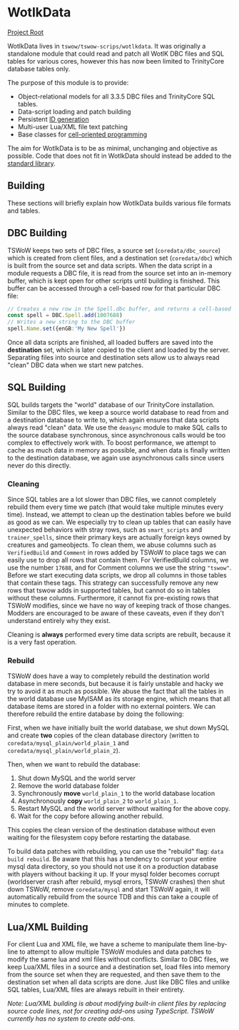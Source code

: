 # WotlkData

[Project Root](https://github.com/tswow/tswow/tree/master/tswow-scripts/wotlkdata)

WotlkData lives in `tswow/tswow-scrips/wotlkdata`. It was originally a standalone module that could read and patch all WotlK DBC files and SQL tables for various cores, however this has now been limited to TrinityCore database tables only.

The purpose of this module is to provide:

- Object-relational models for all 3.3.5 DBC files and TrinityCore SQL tables.
- Data-script loading and patch building
- Persistent [ID generation](Ids.md)
- Multi-user Lua/XML file text patching
- Base classes for [cell-oriented programming](CellOrientedProgramming.md)

The aim for WotlkData is to be as minimal, unchanging and objective as possible. Code that does not fit in WotlkData should instead be added to the [standard library](StandardLibrary.md).


## Building

These sections will briefly explain how WotlkData builds various file formats and tables.

## DBC Building

TSWoW keeps two sets of DBC files, a source set (`coredata/dbc_source`) which is created from client files, and a destination set (`coredata/dbc`) which is built from the source set and data scripts. When the data script in a module requests a DBC file, it is read from the source set into an in-memory buffer, which is kept open for other scripts until building is finished. This buffer can be accessed through a cell-based row for that particular DBC file: 

```ts
// Creates a new row in the Spell.dbc buffer, and returns a cell-based spell row pointing at it.
const spell = DBC.Spell.add(1007688)
// Writes a new string to the DBC buffer
spell.Name.set({enGB:'My New Spell'})
```

Once all data scripts are finished, all loaded buffers are saved into the **destination** set, which is later copied to the client and loaded by the server. Separating files into source and destination sets allow us to always read "clean" DBC data when we start new patches.

## SQL Building

SQL builds targets the "world" database of our TrinityCore installation. Similar to the DBC files, we keep a source world database to read from and a destination database to write to, which again ensures that data scripts always read "clean" data. We use the `deasync` module to make SQL calls to the source database synchronous, since asynchronous calls would be too complex to effectively work with. To boost performance, we attempt to cache as much data in memory as possible, and when data is finally written to the destination database, we again use asynchronous calls since users never do this directly.

### Cleaning

Since SQL tables are a lot slower than DBC files, we cannot completely rebuild them every time we patch (that would take multiple minutes every time). Instead, we attempt to clean up the destination tables before we build as good as we can. We especially try to clean up tables that can easily have unexpected behaviors with stray rows, such as `smart_scripts` and `trainer_spells`, since their primary keys are actually foreign keys owned by creatures and gameobjects. To clean them, we abuse columns such as `VerifiedBuild` and `Comment` in rows added by TSWoW to place tags we can easily use to drop all rows that contain them. For VerifiedBuild columns, we use the number `17688`, and for Comment columns we use the string `"tswow"`. Before we start executing data scripts, we drop all columns in those tables that contain these tags. This strategy can successfully remove any new rows that tswow adds in supported tables, but cannot do so in tables without these columns. Furthermore, it cannot fix pre-existing rows that TSWoW modifies, since we have no way of keeping track of those changes. Modders are encouraged to be aware of these caveats, even if they don't understand entirely why they exist.

Cleaning is **always** performed every time data scripts are rebuilt, because it is a very fast operation.

### Rebuild

TSWoW does have a way to completely rebuild the destination world database in mere seconds, but because it is fairly unstable and hacky we try to avoid it as much as possible. We abuse the fact that all the tables in the world database use MyISAM as its storage engine, which means that all database items are stored in a folder with no external pointers. We can therefore rebuild the entire database by doing the following:

First, when we have initially built the world database, we shut down MySQL and create **two** copies of the clean database directory (written to `coredata/mysql_plain/world_plain_1` and `coredata/mysql_plain/world_plain_2`).

Then, when we want to rebuild the database:
1. Shut down MySQL and the world server
2. Remove the world database folder
3. Synchronously **move** `world_plain_1` to the world database location
4. Asynchronously **copy** `world_plain_2` to `world_plain_1`.
5. Restart MySQL and the world server without waiting for the above copy.
6. Wait for the copy before allowing another rebuild.

This copies the clean version of the destination database without even waiting for the filesystem copy before restarting the database. 

To build data patches with rebuilding, you can use the "rebuild" flag: `data build rebuild`. Be aware that this has a tendency to corrupt your entire mysql data directory, so you should not use it on a production database with players without backing it up. If your mysql folder becomes corrupt (worldserver crash after rebuild, mysql errors, TSWoW crashes) then shut down TSWoW, remove `coredata/mysql` and start TSWoW again, it will automatically rebuild from the source TDB and this can take a couple of minutes to complete.

## Lua/XML Building

For client Lua and XML file, we have a scheme to manipulate them line-by-line to attempt to allow multiple TSWoW modules and data patches to modify the same lua and xml files without conflicts. Similar to DBC files, we keep Lua/XML files in a source and a destination set, load files into memory from the source set when they are requested, and then save them to the destination set when all data scripts are done. Just like DBC files and unlike SQL tables, Lua/XML files are always rebuilt in their entirety.

_Note: Lua/XML building is about modifying built-in client files by replacing source code lines, not for creating add-ons using TypeScript. TSWoW currently has no system to create add-ons._
